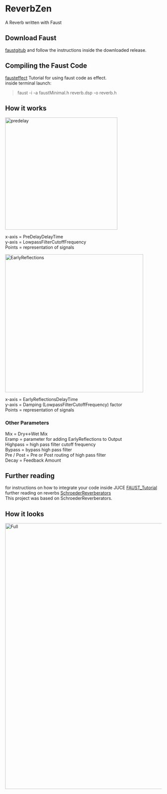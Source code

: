 # ReverbZen 
 A Reverb written with Faust 
## Download Faust 
[faustgitub](https://github.com/grame-cncm/faust) and follow the instructions inside the downloaded release.
## Compiling the Faust Code 
[fausteffect](https://faustdoc.grame.fr/workshops/2020-04-10-faust-juce/#simple-audio-effect-plug-in) Tutorial for using faust code as effect. \
inside terminal launch:
> faust -i -a faustMinimal.h reverb.dsp -o reverb.h 

## How it works
<img width="361" alt="predelay" src="https://user-images.githubusercontent.com/54742442/201081263-fe1e42e5-5fca-48f1-995f-e41c0a991895.png">

x-axis = PreDelayDelayTime  \
y-axis = LowpassFilterCutoffFrequency  \
Points = representation of signals

<img width="444" alt="EarlyReflections" src="https://user-images.githubusercontent.com/54742442/201081816-474ced07-1407-476c-a086-ac37e645dfb0.png">

x-axis = EarlyReflectionsDelayTime  \
y-axis = Damping (LowpassFilterCutoffFrequency) factor  \
Points = representation of signals

### Other Parameters

Mix = Dry<->Wet Mix \
Eramp = parameter for adding EarlyReflections to Output \
Highpass = high pass filter cutoff frequency  \
Bypass = bypass high pass filter \
Pre / Post = Pre or Post routing of high pass filter \
Decay = Feedback Amount



## Further reading
for instructions on how to integrate your code inside JUCE [FAUST_Tutorial](https://faustdoc.grame.fr/workshops/2020-04-10-faust-juce/#simple-audio-effect-plug-in) \
further reading on reverbs [SchroederReverberators](https://ccrma.stanford.edu/~jos/pasp/Schroeder_Reverberators.html) \
This project was based on SchroederReverberators.

## How it looks

<img width="855" alt="Full" src="https://user-images.githubusercontent.com/54742442/201083605-d49d008e-1a35-48da-bace-931e8e4fe1ba.png">

